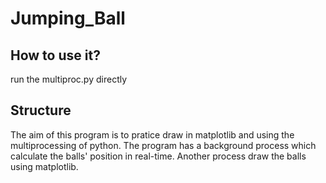 # Jumping_Ball
## How to use it?
run the multiproc.py directly

## Structure
The aim of this program is to pratice draw in matplotlib and using the multiprocessing of python. 
The program has a background process which calculate the balls' position in real-time. Another process draw the balls using matplotlib.
